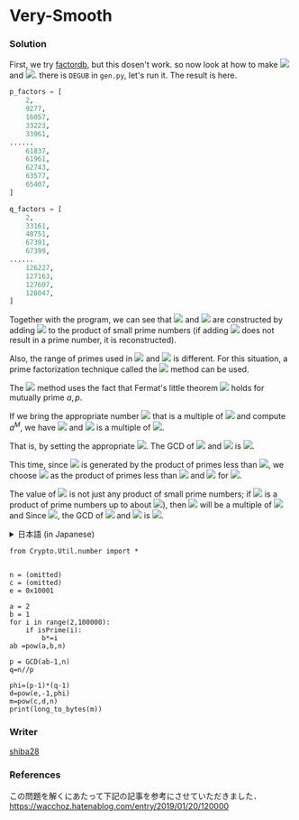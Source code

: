 # Very-Smooth

### Solution
First, we try [factordb](http://factordb.com/), but this dosen't work.
so now look at how to make <img src="https://latex.codecogs.com/gif.latex?p" /> and  <img src="https://latex.codecogs.com/gif.latex?q"/>.
there is `DEGUB` in ``gen.py``, let's run it.
The result is here.

```python
p_factors = [
    2,
    9277,
    16057,
    33223,
    33961,
......
    61837,
    61961,
    62743,
    63577,
    65407,
]

q_factors = [
    2,
    33161,
    48751,
    67391,
    67399,
......
    126227,
    127163,
    127607,
    128047,
]
```

Together with the program, we can see that <img src="https://latex.codecogs.com/gif.latex?p" /> and <img src="https://latex.codecogs.com/gif.latex?q" /> are constructed by adding <img src="https://latex.codecogs.com/svg.image?1" /> to the product of small prime numbers (if adding <img src="https://latex.codecogs.com/svg.image?1" /> does not result in a prime number, it is reconstructed).

Also, the range of primes used in <img src="https://latex.codecogs.com/gif.latex?p" /> and <img src="https://latex.codecogs.com/gif.latex?q" /> is different. For this situation, a prime factorization technique called the <img src="https://latex.codecogs.com/gif.latex?p-1" /> method can be used.



The <img src="https://latex.codecogs.com/gif.latex?p-1" /> method uses the fact that Fermat's little theorem <img src="https://latex.codecogs.com/svg.image?a^{p-1}&space;=&space;1&space;\pmod&space;p" /> holds for mutually prime $a,p$.

If we bring the appropriate number <img src="https://latex.codecogs.com/svg.image?M" /> that is a multiple of <img src="https://latex.codecogs.com/gif.latex?p-1" /> and compute $a^M$, we have <img src="https://latex.codecogs.com/svg.image?a^M&space;=&space;1&space;\pmod&space;p"/> and <img src="https://latex.codecogs.com/svg.image?a^M-1" /> is a multiple of <img src="https://latex.codecogs.com/gif.latex?p"/>.

That is, by setting the appropriate <img src="https://latex.codecogs.com/svg.image?M"/>. 
The GCD of <img src="https://latex.codecogs.com/svg.image?a^M-1" /> and <img src="https://latex.codecogs.com/svg.image?n" /> is <img src="https://latex.codecogs.com/gif.latex?p"/>.

This time, since <img src="https://latex.codecogs.com/gif.latex?p-1" /> is generated by the product of primes less than <img src="https://latex.codecogs.com/svg.image?10^5"/>, we choose <img src="https://latex.codecogs.com/svg.image?M" /> as the product of primes less than <img src="https://latex.codecogs.com/svg.image?10^5" /> and <img src="https://latex.codecogs.com/svg.image?2" /> for <img src="https://latex.codecogs.com/svg.image?a"/>.


The value of <img src="https://latex.codecogs.com/svg.image?M" /> is not just any product of small prime numbers; if <img src="https://latex.codecogs.com/svg.image?M" /> is a product of prime numbers up to about <img src="https://latex.codecogs.com/svg.image?1.5\times&space;10^5"/>), then <img src="https://latex.codecogs.com/svg.image?M" /> will be a multiple of <img src="https://latex.codecogs.com/svg.image?(p-1)(q-1)" /> and
Since <img src="https://latex.codecogs.com/svg.image?a^{(p-1)(q-1)}&space;=a^M&space;=&space;1&space;\pmod&space;n"/>, the GCD of <img src="https://latex.codecogs.com/svg.image?n" /> and <img src="https://latex.codecogs.com/svg.image?a^M-1" /> is <img src="https://latex.codecogs.com/svg.image?n"/>.

<detial>


<details>
<summary>日本語 (in Japanese)</summary>



`gen.py`にある`DEGUB`を実行し，プログラムも合わせて見ると，<img src="https://latex.codecogs.com/gif.latex?p" />と<img src="https://latex.codecogs.com/gif.latex?q" />は小さな素数の積に<img src="https://latex.codecogs.com/svg.image?1" />を足して作られていることがわかります(もし<img src="https://latex.codecogs.com/svg.image?1" />を足しても素数にならなければ作り直している")．また，<img src="https://latex.codecogs.com/gif.latex?p" />と<img src="https://latex.codecogs.com/gif.latex?q" />で使われている素数の範囲も異なっています．この状況に対して，<img src="https://latex.codecogs.com/gif.latex?p-1" />法という素因数分解の手法が使えます．

<img src="https://latex.codecogs.com/gif.latex?p-1" />法は，互いに素な$a,p$で，フェルマーの小定理<img src="https://latex.codecogs.com/svg.image?a^{p-1}&space;=&space;1&space;\pmod&space;p" />が成り立つことを使います．

<img src="https://latex.codecogs.com/gif.latex?p-1" />の倍数である適当な数<img src="https://latex.codecogs.com/svg.image?M" />を持ってきて，$a^M$ を計算すれば， <img src="https://latex.codecogs.com/svg.image?a^M&space;=&space;1&space;\pmod&space;p" /> が成り立ち， <img src="https://latex.codecogs.com/svg.image?a^M-1" /> が <img src="https://latex.codecogs.com/gif.latex?p" /> の倍数となります．

つまり，適当な<img src="https://latex.codecogs.com/svg.image?M" />を設定することで， 
<img src="https://latex.codecogs.com/svg.image?a^M-1" /> と <img src="https://latex.codecogs.com/svg.image?n" />の最大公約数が<img src="https://latex.codecogs.com/gif.latex?p" />となります．

今回は，<img src="https://latex.codecogs.com/gif.latex?p-1" />が<img src="https://latex.codecogs.com/svg.image?10^5" />未満の素数の積によって生成されていることから，<img src="https://latex.codecogs.com/svg.image?M" />を<img src="https://latex.codecogs.com/svg.image?10^5" />以下の素数の積として，<img src="https://latex.codecogs.com/svg.image?a" />は<img src="https://latex.codecogs.com/svg.image?2" />を選びます．

<img src="https://latex.codecogs.com/svg.image?M" />の値は小さな素数の積であれば何でもいいわけではなく，もし<img src="https://latex.codecogs.com/svg.image?M" />を<img src="https://latex.codecogs.com/svg.image?1.5\times&space;10^5" />程度までの素数の積にしてしまうと，<img src="https://latex.codecogs.com/svg.image?M"/>が<img src="https://latex.codecogs.com/svg.image?(p-1)(q-1))"/>の倍数になってしまい，
<img src="https://latex.codecogs.com/svg.image?a^{(p-1)(q-1)}&space;=a^M&space;=&space;1&space;\pmod&space;n)"/>が成り立つため，<img src="https://latex.codecogs.com/svg.image?n"/>)と<img src="https://latex.codecogs.com/svg.image?a^M-1"/>)の最大公約数が<img src="https://latex.codecogs.com/svg.image?n"/>になってしまいます．

</details>


```
from Crypto.Util.number import *


n = (omitted)
c = (omitted)
e = 0x10001

a = 2
b = 1
for i in range(2,100000):
    if isPrime(i):
        b*=i
ab =pow(a,b,n)

p = GCD(ab-1,n)
q=n//p

phi=(p-1)*(q-1)
d=pow(e,-1,phi)
m=pow(c,d,n)
print(long_to_bytes(m))
```



### Writer
[shiba28](https://twitter.com/Shibak3333n)

### References

この問題を解くにあたって下記の記事を参考にさせていただきました．
https://wacchoz.hatenablog.com/entry/2019/01/20/120000